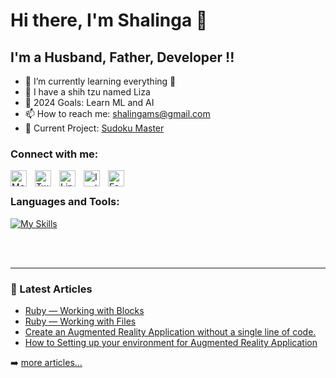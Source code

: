 # Hi there, I'm Shalinga 👋 

## I'm a Husband, Father, Developer !!

- 📖 I’m currently learning everything 🤣
- 🐶 I have a shih tzu named Liza
- 🥅 2024 Goals: Learn ML and AI
- 📫 How to reach me: shalingams@gmail.com
- 🔢 Current Project: [Sudoku Master](https://sudoku-master.com/)

<!-- ![<username>'s Stats](https://github-readme-stats.vercel.app/api?username=shalingams&theme=vue-dark&show_icons=true&hide_border=true&count_private=true) -->


### Connect with me:
[<img align="left" alt="Medium" width="26px" src="https://cdn4.iconfinder.com/data/icons/social-media-rounded-corners/512/Medium_rounded_cr-512.png" style="padding-right:10px;" />](https://shalingamanasinghe.medium.com/)
&nbsp;&nbsp;
[<img align="left" alt="Twitter" width="26px" src="https://cdn.jsdelivr.net/gh/devicons/devicon/icons/twitter/twitter-original.svg" style="padding-right:10px;" />](https://twitter.com/shalingams)
&nbsp;&nbsp;
[<img align="left" alt="Linkedin" width="26px" src="https://cdn.jsdelivr.net/gh/devicons/devicon/icons/linkedin/linkedin-original.svg" style="padding-right:10px;" />](https://linkedin.com/in/shalingams)
&nbsp;&nbsp;
[<img align="left" alt="Instagram" width="26px" src="https://cdn2.iconfinder.com/data/icons/social-media-2285/512/1_Instagram_colored_svg_1-512.png" style="padding-right:10px;" />](https://instagram.com/shalingams)
&nbsp;&nbsp;
[<img align="left" alt="Facebook" width="26px" src="https://cdn.jsdelivr.net/gh/devicons/devicon/icons/facebook/facebook-original.svg" style="padding-right:10px;" />](https://facebook.com/shalingams)


### Languages and Tools:
[![My Skills](https://skillicons.dev/icons?i=ruby,rails,js,react,remix,php,laravel,wordpress,py,fastapi,aws,html,css,tailwind,bootstrap,docker,nodejs,git,github,linux,ubuntu,mysql,mongodb,postgres,postman,ts	)](https://skillicons.dev)


<!-- <img align="left" alt="Ruby" width="26px" src="https://cdn.jsdelivr.net/gh/devicons/devicon/icons/ruby/ruby-original.svg" style="padding-right:10px;" />
<img align="left" alt="JavaScript" width="26px" src="https://cdn.jsdelivr.net/gh/devicons/devicon/icons/javascript/javascript-original.svg" style="padding-right:10px;" />
<img align="left" alt="Laravel" width="26px" src="https://laravel.com/img/logomark.min.svg" style="padding-right:10px;" />
<img align="left" alt="WordPress" width="26px" src="https://cdn.jsdelivr.net/gh/devicons/devicon/icons/wordpress/wordpress-original.svg" style="padding-right:10px;" />
<img align="left" alt="HTML5" width="26px" src="https://cdn.jsdelivr.net/gh/devicons/devicon/icons/html5/html5-original.svg" style="padding-right:10px;" />
<img align="left" alt="CSS3" width="26px" src="https://cdn.jsdelivr.net/gh/devicons/devicon/icons/css3/css3-original.svg" style="padding-right:10px;" />
<img align="left" alt="MySQL" width="26px" src="https://cdn.jsdelivr.net/gh/devicons/devicon/icons/mysql/mysql-original.svg" style="padding-right:10px;" />
<img align="left" alt="PostgreSQL" width="26px" src="https://cdn.jsdelivr.net/gh/devicons/devicon/icons/postgresql/postgresql-original.svg" style="padding-right:10px;" />
<img align="left" alt="Git" width="26px" src="https://cdn.jsdelivr.net/gh/devicons/devicon/icons/git/git-original.svg" style="padding-right:10px;" />
<img align="left" alt="React" width="26px" src="https://cdn.jsdelivr.net/gh/devicons/devicon/icons/react/react-original.svg" style="padding-right:10px;" />
<img align="left" alt="GraphQL" width="26px" src="https://cdn.jsdelivr.net/gh/devicons/devicon/icons/graphql/graphql-plain.svg" style="padding-right:10px;" />
<img align="left" alt="MongoDB" width="26px" src="https://cdn.jsdelivr.net/gh/devicons/devicon/icons/mongodb/mongodb-original.svg" style="padding-right:10px;" />
<img align="left" alt="Sass" width="26px" src="https://cdn.jsdelivr.net/gh/devicons/devicon/icons/sass/sass-original.svg" style="padding-right:10px;" />
<img align="left" alt="Visual Studio Code" width="26px" src="https://cdn.jsdelivr.net/gh/devicons/devicon/icons/vscode/vscode-original.svg" style="padding-right:10px;" />
<img align="left" alt="Atom" width="26px" src="https://cdn.jsdelivr.net/gh/devicons/devicon/icons/atom/atom-original.svg" style="padding-right:10px;" />
<img align="left" alt="Jira" width="26px" src="https://cdn.jsdelivr.net/gh/devicons/devicon/icons/jira/jira-original.svg" style="padding-right:10px;" /> -->

<br />
<br />

---

### 📕 Latest Articles

<!-- BLOG-POST-LIST:START -->
- [Ruby — Working with Blocks](https://blog.devgenius.io/ruby-working-with-blocks-1640e6861d0c)
- [Ruby — Working with Files](https://shalingamanasinghe.medium.com/ruby-working-with-files-1f1a8d3190c4)
- [Create an Augmented Reality Application without a single line of code.](https://arvrjourney.com/create-an-augmented-reality-application-without-a-single-line-of-code-7a7c132aade2)
- [How to Setting up your environment for Augmented Reality Application](https://shalingamanasinghe.medium.com/how-to-setting-up-your-environment-for-augmented-reality-application-5a2dbf64ca57)
<!-- BLOG-POST-LIST:END -->

➡️ [more articles...](https://shalingamanasinghe.medium.com/)


[twitter]: https://twitter.com/shalingams
[instagram]: https://instagram.com/shalingams
[linkedin]: https://linkedin.com/in/shalingams
[facebook]: https://facebook.com/shalingams


<!--
**shalingams/shalingams** is a ✨ _special_ ✨ repository because its `README.md` (this file) appears on your GitHub profile.

Here are some ideas to get you started:

- 🔭 I’m currently working on ...
- 🌱 I’m currently learning ...
- 👯 I’m looking to collaborate on ...
- 🤔 I’m looking for help with ...
- 💬 Ask me about ...
- 😄 Pronouns: ...
- ⚡ Fun fact: ...
-->
